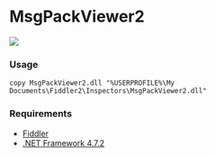 # MsgPackViewer2
![](https://i.imgur.com/e0mvpcc.png)

### Usage
```
copy MsgPackViewer2.dll "%USERPROFILE%\My Documents\Fiddler2\Inspectors\MsgPackViewer2.dll"
```

### Requirements
- [Fiddler](https://www.telerik.com/fiddler)
- [.NET Framework 4.7.2](https://dotnet.microsoft.com/download/thank-you/net472)
